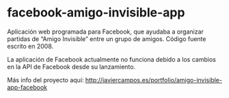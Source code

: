 # facebook-amigo-invisible-app
Aplicación web programada para Facebook, que ayudaba a organizar partidas de “Amigo Invisible” entre un grupo de amigos. Código fuente escrito en 2008.

La aplicación de Facebook actualmente no funciona debido a los cambios en la API de Facebook desde su lanzamiento.

Más info del proyecto aquí: http://javiercampos.es/portfolio/amigo-invisible-app-facebook
